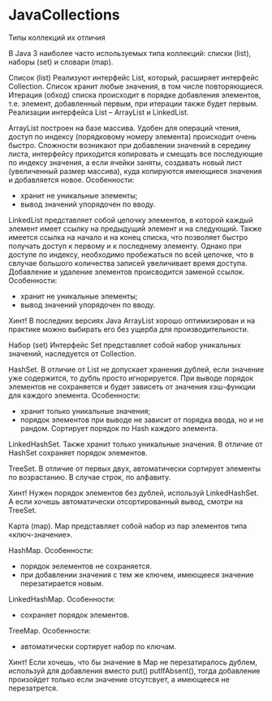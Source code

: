 # JavaCollections
Типы коллекций их отличия

В Java 3 наиболее часто используемых типа коллекций: списки (list), наборы (set) и словари (map).

Список (list)
Реализуют интерфейс List, который, расширяет интерфейс Collection. Список хранит любые значения, в том числе повторяющиеся.
Итерация (обход) списка происходит в порядке добавления элементов, т.е. элемент, добавленный первым, при итерации также будет первым.
Реализации интерфейса List – ArrayList и LinkedList.

ArrayList построен на базе массива.
Удобен для операций чтения, доступ по индексу (порядковому номеру элемента) происходит очень быстро.
Сложности возникают при добавлении значений в середину листа, интерфейсу приходится копировать и смещать все последующие по индексу значения, а если ячейки заняты, создавать новый лист (увеличенный размер массива), куда копируются имеющиеся значения и добавляется новое.
Особенности: 
- хранит не уникальные элементы;
- вывод значений упорядочен по вводу.

LinkedList представляет собой цепочку элементов, в которой каждый элемент имеет ссылку на предыдущий элемент и на следующий. Также имеется ссылка на начало и на конец списка, что позволяет быстро получать доступ к первому и к последнему элементу. Однако при доступе по индексу, необходимо пробежаться по всей цепочке, что в свлучае большого количества записей увеличивает время доступа.
Добавление и удаление элементов происводится заменой ссылок.
Особенности: 
- хранит не уникальные элементы;
- вывод значений упорядочен по вводу.

Хинт! 
В последних версиях Java ArrayList хорошо оптимизирован и на практике можно выбирать его без ущерба для производительности.


Набор (set)
Интерфейс Set представляет собой набор уникальных значений, наследуется от Collection.

HashSet.
В отличие от List не допускает хранения дублей, если значение уже содержится, то дубль просто игнорируется.
При выводе порядок элементов не сохраняется и будет зависеть от значения хэш-функции для каждого элемента.
Особенности:
- хранит только уникальные значения;
- порядок элементов при выводе не зависит от порядка ввода, но и не рандом. Сортирует порядок по Hash каждого элемента. 

LinkedHashSet.
Также хранит только уникальные значения. В отличие от HashSet сохраняет порядок элементов.

TreeSet.
В отличие от первых двух, автоматически сортирует элементы по возрастанию. В случае строк, по алфавиту.

Хинт!
Нужен порядок элементов без дублей, используй LinkedHashSet. А если хочешь автоматически отсортированный вывод, смотри на TreeSet.

Карта (map).
Map представляет собой набор из пар элементов типа «ключ-значение».

HashMap. 
Особенности:
- порядок эелементов не сохраняется.
- при добавлении значения с тем же ключем, имеющееся значение перезатирается новым.

LinkedHashMap.
Особенности:
- сохраняет порядок элементов.

TreeMap.
Особенности:
- автоматически сортирует набор по ключам.

Хинт!
Если хочешь, что бы значение в Map не перезатиралось дублем, используй для добавления вместо put() putIfAbsent(), тогда добавление произойдет только если значение отсутсвует, а имеющееся не перезатрется.
